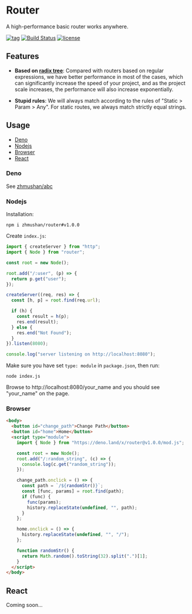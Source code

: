 # Router

A high-performance basic router works anywhere.

[![tag](https://img.shields.io/github/tag/zhmushan/router.svg)](https://github.com/zhmushan/router)
[![Build Status](https://github.com/zhmushan/router/workflows/ci/badge.svg?branch=master)](https://github.com/zhmushan/router/actions)
[![license](https://img.shields.io/github/license/zhmushan/router.svg)](https://github.com/zhmushan/router)

## Features

- **Based on [radix tree](https://en.wikipedia.org/wiki/Radix_tree)**: Compared with routers based on regular expressions, we have better performance in most of the cases, which can significantly increase the speed of your project, and as the project scale increases, the performance will also increase exponentially.

- **Stupid rules**: We will always match according to the rules of "Static > Param > Any". For static routes, we always match strictly equal strings.

## Usage

- [Deno](#deno)
- [Nodejs](#nodejs)
- [Browser](#browser)
- [React](#react)

### Deno

See [zhmushan/abc](https://github.com/zhmushan/abc)

### Nodejs

Installation:

```
npm i zhmushan/router#v1.0.0
```

Create `index.js`:

```js
import { createServer } from "http";
import { Node } from "router";

const root = new Node();

root.add("/:user", (p) => {
  return p.get("user");
});

createServer((req, res) => {
  const [h, p] = root.find(req.url);

  if (h) {
    const result = h(p);
    res.end(result);
  } else {
    res.end("Not Found");
  }
}).listen(8080);

console.log("server listening on http://localhost:8080");
```

Make sure you have set `type: module` in `package.json`, then run:

```
node index.js
```

Browse to http://localhost:8080/your_name and you should see "your_name" on the page.

### Browser

```html
<body>
  <button id="change_path">Change Path</button>
  <button id="home">Home</button>
  <script type="module">
    import { Node } from "https://deno.land/x/router@v1.0.0/mod.js";

    const root = new Node();
    root.add("/:random_string", (c) => {
      console.log(c.get("random_string"));
    });

    change_path.onclick = () => {
      const path = `/${randomStr()}`;
      const [func, params] = root.find(path);
      if (func) {
        func(params);
        history.replaceState(undefined, "", path);
      }
    };

    home.onclick = () => {
      history.replaceState(undefined, "", "/");
    };

    function randomStr() {
      return Math.random().toString(32).split(".")[1];
    }
  </script>
</body>
```

## React

Coming soon...
